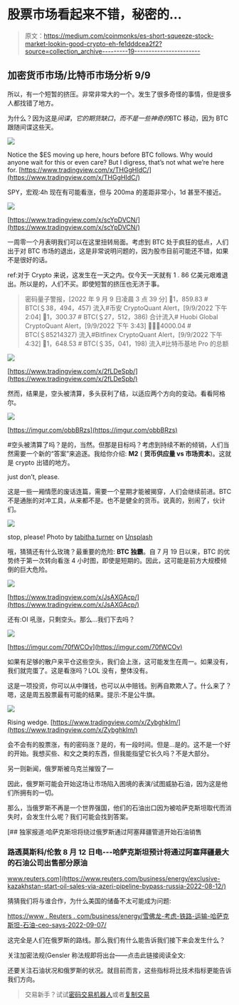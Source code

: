 # 股票市场看起来不错，秘密的…

> 原文：<https://medium.com/coinmonks/es-short-squeeze-stock-market-lookin-good-crypto-eh-fe1dddcea2f2?source=collection_archive---------19----------------------->

## 加密货币市场/比特币市场分析 9/9

所以，有一个短暂的挤压。非常非常大的一个。发生了很多奇怪的事情，但是很多人都找错了地方。

为什么？因为这是$间谍，它的期货缺口，而不是一些神奇的$BTC 移动，因为 BTC 跟随间谍这些天。

![](img/830c9abf3c311fdd712f8874a3cdf020.png)

Notice the $ES moving up here, hours before BTC follows. Why would anyone wait for this or even care? But I digress, that’s not what we’re here for. [https://www.tradingview.com/x/THGgHIdC/](https://www.tradingview.com/x/THGgHIdC/)

SPY，宏观:4h 现在有可能看涨，但与 200ma 的差距非常小，1d 甚至不接近。

![](img/a23158ca13584a1a55482793bd81fa3b.png)

[https://www.tradingview.com/x/scYpDVCN/](https://www.tradingview.com/x/scYpDVCN/)

一周零一个月表明我们可以在这里扭转局面。考虑到 BTC 处于疯狂的低点，人们出于对 BTC 市场的退出，这是非常说明问题的，因为股市目前可能还不错，如果不是很好的话。

ref:对于 Crypto 来说，这发生在一天之内。仅今天一天就有 1 . 86 亿美元艰难退出。所以是的，人们不买。即使短暂的挤压也无济于事。

> 密码量子警报，[2022 年 9 月 9 日凌晨 3 点 39 分]
> 🐳1，859.83 # BTC(＄38，494，457)
> 流入#币安
> CryptoQuant Alert，[9/9/2022 下午 2:04]
> 🐳1，300.37 # BTC(＄27，512，386)
> 合计流入# Huobi Global
> CryptoQuant Alert，[9/9/2022 下午 3:43]
> 🐳🐳🐳4000.04 # BTC(＄85214327)
> 流入#Bitfinex
> CryptoQuant Alert，[9/9/2022 下午 4:32]
> 🚨1，648.53 # BTC(＄35，041，198)
> 流入#比特币基地 Pro 的总额

![](img/e0c2ad73430420e73f19e5a2832d9dfd.png)

[https://www.tradingview.com/x/2fLDeSpb/](https://www.tradingview.com/x/2fLDeSpb/)

然而，结果是，空头被清算，多头获利了结，以适应两个方向的变动。看看阿格尔。

![](img/d6a44442051e0ac6a337f77f4bbc38f5.png)

[https://imgur.com/obbBRzs](https://imgur.com/obbBRzs)

#空头被清算了吗？是的，当然。但那是目标吗？考虑到持续不断的倾销，人们当然需要一个新的“答案”来追逐。我给你介绍: **M2** ( **货币供应量 vs 市场资本**)。这就是 crypto 出错的地方。

just don’t, please.

这是一些一厢情愿的废话连篇，需要一个星期才能被揭穿，人们会继续前进。BTC 不是通胀的对冲工具，从来都不是。也不是健全的货币。说真的，别闹了，伙计们。

![](img/a366adf2e40a3e79cf27ebc8349e3cb7.png)

stop, please! Photo by [tabitha turner](https://unsplash.com/es/@tabithabrooke?utm_source=medium&utm_medium=referral) on [Unsplash](https://unsplash.com?utm_source=medium&utm_medium=referral)

哦，猜猜还有什么玫瑰？最重要的危险: **BTC 独霸**。自 7 月 19 日以来，BTC 的优势终于第一次转向看涨 4 小时图，即使是短期的。因此，这可能是前方大规模倾倒的巨大危险。

![](img/982e6deebfe4441159a76129588c9bcf.png)

[https://www.tradingview.com/x/JsAXGAcp/](https://www.tradingview.com/x/JsAXGAcp/)

还有:OI 吼涨，只剩空头。那么…我们下去吗？

![](img/dac1ce240dc1ac9ed6c96e85840e2aad.png)

[https://imgur.com/70fWCOv](https://imgur.com/70fWCOv)

如果有足够的散户来平仓这些空头，我们会上涨，这可能发生在周一。如果没有，我们就完蛋了。这是看涨吗？LOL 没有，整体没有。

这是一项投资，你可以从中赚钱，也可以从中赔钱。别再自欺欺人了。什么来了？嗯，这是周五股票最有可能的结果。提示:不是公牛旗。

![](img/e1fe2a380057486c7418d7e09a1374d7.png)

Rising wedge. [https://www.tradingview.com/x/ZybghkIm/](https://www.tradingview.com/x/ZybghkIm/)

会不会有的股票涨，有的密码涨？是的，有一段时间。但是…是的。这不是一个好的开始。我想买些、和文之类的东西，但我能指望它长久吗？不是大部分。

另一则新闻，俄罗斯被乌克兰摧毁了—

因此，俄罗斯可能会开始这场让市场陷入困境的表演/试图威胁石油，因为这是他们所拥有的一切。

那么，当俄罗斯不再是一个世界强国，他们的石油出口因为被哈萨克斯坦取代而消失时，会发生什么呢？我们可能会找到答案。

[](https://www.reuters.com/business/energy/exclusive-kazakhstan-start-oil-sales-via-azeri-pipeline-bypass-russia-2022-08-12/) [## 独家报道:哈萨克斯坦将绕过俄罗斯通过阿塞拜疆管道开始石油销售

### 路透莫斯科/伦敦 8 月 12 日电---哈萨克斯坦预计将通过阿塞拜疆最大的石油公司出售部分原油

www.reuters.com](https://www.reuters.com/business/energy/exclusive-kazakhstan-start-oil-sales-via-azeri-pipeline-bypass-russia-2022-08-12/) 

猜猜我们将与谁合作，为什么美国的储备不太可能成为问题:

[https://www . Reuters . com/business/energy/雪佛龙-考虑-铁路-运输-哈萨克斯坦-石油-ceo-says-2022-09-07/](https://www.reuters.com/business/energy/chevron-considering-rail-transport-kazakhstan-oil-ceo-says-2022-09-07/)

这完全是人们在俄罗斯的路线。那么我们有什么能告诉我们接下来会发生什么？

关注加密法规(Gensler 称法规即将出台——点击此链接阅读全文:

还要关注石油状况和俄罗斯的状况。就目前而言，这些指标将比技术指标更能告诉我们方向。

> 交易新手？试试[密码交易机器人](/coinmonks/crypto-trading-bot-c2ffce8acb2a)或者[复制交易](/coinmonks/top-10-crypto-copy-trading-platforms-for-beginners-d0c37c7d698c)